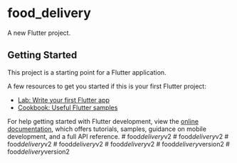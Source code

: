 # food_delivery

A new Flutter project.

## Getting Started

This project is a starting point for a Flutter application.

A few resources to get you started if this is your first Flutter project:

- [Lab: Write your first Flutter app](https://docs.flutter.dev/get-started/codelab)
- [Cookbook: Useful Flutter samples](https://docs.flutter.dev/cookbook)

For help getting started with Flutter development, view the
[online documentation](https://docs.flutter.dev/), which offers tutorials,
samples, guidance on mobile development, and a full API reference.
#   f o o d _ d e l i v e r y _ v 2  
 #   f o o d _ d e l i v e r y _ v 2  
 #   f o o d _ d e l i v e r y _ v 2  
 #   f o o d _ d e l i v e r y _ v 2  
 #   f o o d _ d e l i v e r y _ v 2  
 #   f o o d _ d e l i v e r y _ v e r s i o n 2  
 #   f o o d _ d e l i v e r y _ v e r s i o n 2  
 